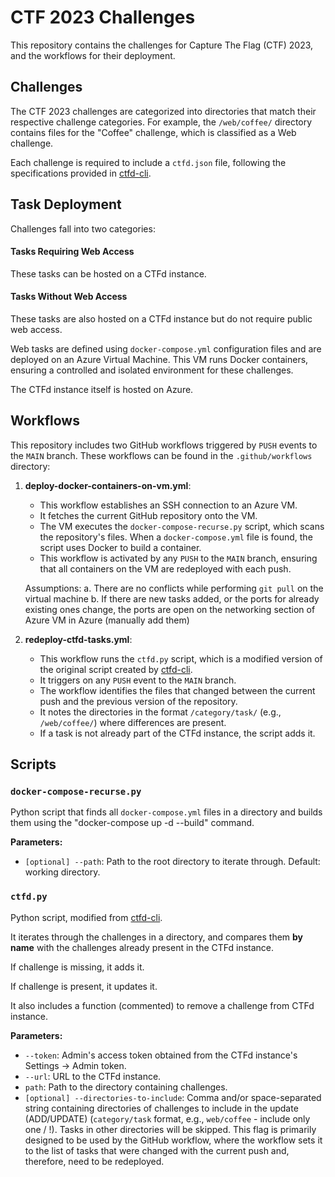 # CTF 2023 Challenges

This repository contains the challenges for Capture The Flag (CTF) 2023, and the workflows for their deployment.   

## Challenges

The CTF 2023 challenges are categorized into directories that match their respective challenge categories. For example, the `/web/coffee/` directory contains files for the "Coffee" challenge, which is classified as a Web challenge.

Each challenge is required to include a `ctfd.json` file, following the specifications provided in [ctfd-cli](https://github.com/eskildsen/ctfd-cli).

## Task Deployment
       
Challenges fall into two categories:

#### Tasks Requiring Web Access

These tasks can be hosted on a CTFd instance.

#### Tasks Without Web Access

These tasks are also hosted on a CTFd instance but do not require public web access.

Web tasks are defined using `docker-compose.yml` configuration files and are deployed on an Azure Virtual Machine. This VM runs Docker containers, ensuring a controlled and isolated environment for these challenges.

The CTFd instance itself is hosted on Azure.

## Workflows

This repository includes two GitHub workflows triggered by `PUSH` events to the `MAIN` branch. These workflows can be found in the `.github/workflows` directory:

1. **deploy-docker-containers-on-vm.yml**:
   - This workflow establishes an SSH connection to an Azure VM.
   - It fetches the current GitHub repository onto the VM.
   - The VM executes the `docker-compose-recurse.py` script, which scans the repository's files. When a `docker-compose.yml` file is found, the script uses Docker to build a container.
   - This workflow is activated by any `PUSH` to the `MAIN` branch, ensuring that all containers on the VM are redeployed with each push.
  
   Assumptions:
   a. There are no conflicts while performing `git pull` on the virtual machine
   b. If there are new tasks added, or the ports for already existing ones change, the ports are open on the networking section of Azure VM in Azure (manually add them)
   

3. **redeploy-ctfd-tasks.yml**:
   - This workflow runs the `ctfd.py` script, which is a modified version of the original script created by [ctfd-cli](https://github.com/eskildsen/ctfd-cli).
   - It triggers on any `PUSH` event to the `MAIN` branch.
   - The workflow identifies the files that changed between the current push and the previous version of the repository.
   - It notes the directories in the format `/category/task/` (e.g., `/web/coffee/`) where differences are present.
   - If a task is not already part of the CTFd instance, the script adds it.

## Scripts 
### `docker-compose-recurse.py`

Python script that finds all `docker-compose.yml` files in a directory and builds them using the "docker-compose up -d --build" command.

**Parameters:**

- `[optional] --path`: Path to the root directory to iterate through. Default: working directory.

### `ctfd.py`

Python script, modified from [ctfd-cli](https://github.com/eskildsen/ctfd-cli).

It iterates through the challenges in a directory, and compares them **by name** with the challenges already present in the CTFd instance.

If challenge is missing, it adds it.

If challenge is present, it updates it.

It also includes a function (commented) to remove a challenge from CTFd instance.

**Parameters:**

- `--token`: Admin's access token obtained from the CTFd instance's Settings -> Admin token.
- `--url`: URL to the CTFd instance.
- `path`: Path to the directory containing challenges.
- `[optional] --directories-to-include`: Comma and/or space-separated string containing directories of challenges to include in the update (ADD/UPDATE) (`category/task` format, e.g., `web/coffee` - include only one / !). Tasks in other directories will be skipped. This flag is primarily designed to be used by the GitHub workflow, where the workflow sets it to the list of tasks that were changed with the current push and, therefore, need to be redeployed.

